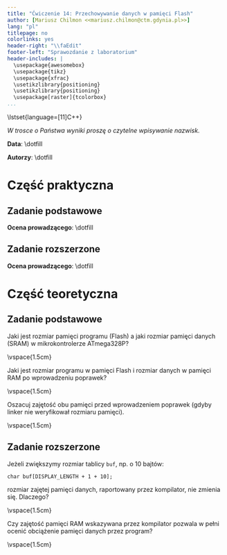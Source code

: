 ```yaml
---
title: "Ćwiczenie 14: Przechowywanie danych w pamięci Flash"
author: [Mariusz Chilmon <<mariusz.chilmon@ctm.gdynia.pl>>]
lang: "pl"
titlepage: no
colorlinks: yes
header-right: "\\faEdit"
footer-left: "Sprawozdanie z laboratorium"
header-includes: |
  \usepackage{awesomebox}
  \usepackage{tikz}
  \usepackage{xfrac}
  \usetikzlibrary{positioning}
  \usetikzlibrary{positioning}
  \usepackage[raster]{tcolorbox}
...
```


\lstset{language=[11]C++}

_W trosce o Państwa wyniki proszę o czytelne wpisywanie nazwisk._

**Data**: \dotfill

**Autorzy**: \dotfill

# Część praktyczna

## Zadanie podstawowe

**Ocena prowadzącego**: \dotfill

## Zadanie rozszerzone

**Ocena prowadzącego**: \dotfill

# Część teoretyczna

## Zadanie podstawowe

Jaki jest rozmiar pamięci programu (Flash) a jaki rozmiar pamięci danych (SRAM) w mikrokontrolerze ATmega328P?

\vspace{1.5cm}

Jaki jest rozmiar programu w pamięci Flash i rozmiar danych w pamięci RAM po wprowadzeniu poprawek?

\vspace{1.5cm}

Oszacuj zajętość obu pamięci przed wprowadzeniem poprawek (gdyby linker nie weryfikował rozmiaru pamięci).

\vspace{1.5cm}

## Zadanie rozszerzone

Jeżeli zwiększymy rozmiar tablicy `buf`, np. o 10&nbsp;bajtów:

```
char buf[DISPLAY_LENGTH + 1 + 10];
```

rozmiar zajętej pamięci danych, raportowany przez kompilator, nie zmienia się. Dlaczego?

\vspace{1.5cm}

Czy zajętość pamięci RAM wskazywana przez kompilator pozwala w pełni ocenić obciążenie pamięci danych przez program?

\vspace{1.5cm}
